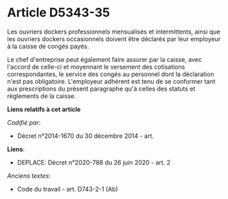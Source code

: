 # Article D5343-35

Les ouvriers dockers professionnels mensualisés et intermittents, ainsi que les ouvriers dockers occasionnels doivent être
déclarés par leur employeur à la caisse de congés payés.

Le chef d'entreprise peut également faire assurer par la caisse, avec l'accord de celle-ci et moyennant le versement des
cotisations correspondantes, le service des congés au personnel dont la déclaration n'est pas obligatoire. L'employeur
adhérent est tenu de se conformer tant aux prescriptions du présent paragraphe qu'à celles des statuts et règlements de la
caisse.

**Liens relatifs à cet article**

_Codifié par_:

  - Décret n°2014-1670 du 30 décembre 2014 - art.

**Liens**:

  - DEPLACE: Décret n°2020-788 du 26 juin 2020 - art. 2

_Anciens textes_:

  - Code du travail - art. D743-2-1 (Ab)
